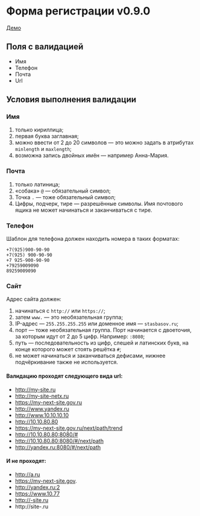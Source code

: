 # Форма регистрации v0.9.0

[Демо](https://dimukko.github.io/regex-form-validation)


## Поля с валидацией

- Имя
- Телефон
- Почта
- Url

## Условия выполнения валидации

### Имя

1. только кириллица;
2. первая буква заглавная;
3. можно ввести от 2 до 20 символов — это можно задать в атрибутах `minlength` и `maxlength`;
4. возможна запись двойных имён — например Анна-Мария.

### Почта

1. только латиница;
2. «собака» `@` — обязательный символ;
3. Точка `.` — тоже обязательный символ;
4. Цифры, подчерк, тире — разрешённые символы. Имя почтового ящика не может начинаться и заканчиваться с тире.

### Телефон

Шаблон для телефона должен находить номера в таких форматах:

```
+7(925)900-90-90
+7(925) 900-90-90
+7 925-900-90-90
+79259009090
89259009090
```

### Сайт

Адрес сайта должен:

1. начинаться с `http://` или `https://`;
2. затем `www.` — это необязательная группа;
3. IP-адрес — `255.255.255.255` или доменное имя — `stasbasov.ru`;
4. порт — тоже необязательная группа. Порт начинается с двоеточия, за которым идут от 2 до 5 цифр. Например: `:8080`;
5. путь — последовательность из цифр, слешей и латинских букв, на конце которого может стоять решётка `#`;
6. не может начинаться и заканчиваться дефисами, нижнее подчёркивание также не используется.

#### Валидацию проходят следующего вида url:
- http://my-site.ru
- http://my-site-netx.ru
- https://my-next-site.gov.ru
- http://www.yandex.ru
- http://www.10.10.10.10
- http://10.10.80.80
- https://my-next-site.gov.ru/next/path/trend
- http://10.10.80.80:8080/#
- http://10.10.80.80:8080/#/next/path
- http://yandex.ru:8080/#/next/path

#### И не проходят:
- http://a.ru
- https://my-next-site.gov.
- http://yandex.ru:2
- https://www.10.77
- http://-site.ru
- http://site-.ru